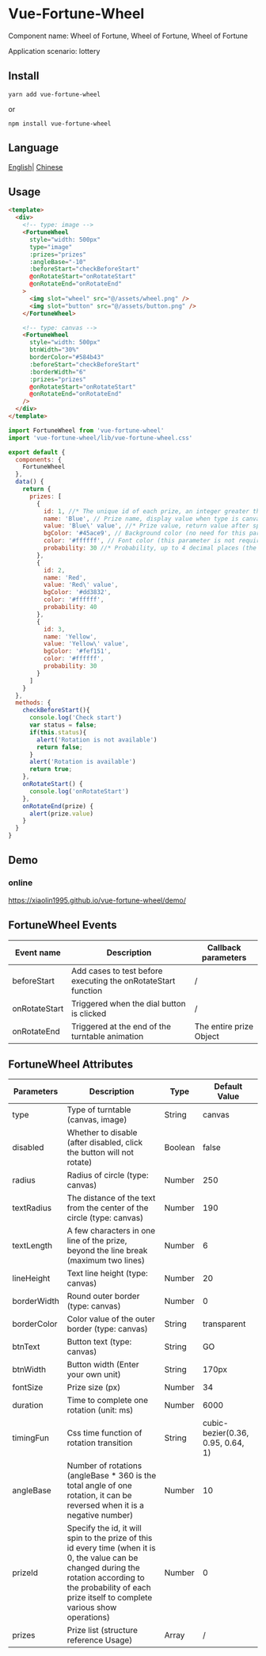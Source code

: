 
# Vue-Fortune-Wheel

Component name: Wheel of Fortune, Wheel of Fortune, Wheel of Fortune

Application scenario: lottery

## Install
```
yarn add vue-fortune-wheel
```
or
```
npm install vue-fortune-wheel
```
## Language

[English](./README.md)| [Chinese](./README_CN.md)

## Usage

```html
<template>
  <div>
    <!-- type: image -->
    <FortuneWheel
      style="width: 500px"
      type="image"
      :prizes="prizes"
      :angleBase="-10"
      :beforeStart="checkBeforeStart"
      @onRotateStart="onRotateStart"
      @onRotateEnd="onRotateEnd"
    >
      <img slot="wheel" src="@/assets/wheel.png" />
      <img slot="button" src="@/assets/button.png" />
    </FortuneWheel>

    <!-- type: canvas -->
    <FortuneWheel
      style="width: 500px"
      btnWidth="30%"
      borderColor="#584b43"
      :beforeStart="checkBeforeStart"
      :borderWidth="6"
      :prizes="prizes"
      @onRotateStart="onRotateStart"
      @onRotateEnd="onRotateEnd"
    />
  </div>
</template>
```

```js
import FortuneWheel from 'vue-fortune-wheel'
import 'vue-fortune-wheel/lib/vue-fortune-wheel.css'

export default {
  components: {
    FortuneWheel
  },
  data() {
    return {
      prizes: [
        {
          id: 1, //* The unique id of each prize, an integer greater than 0
          name: 'Blue', // Prize name, display value when type is canvas (this parameter is not needed when type is image)
          value: 'Blue\' value', //* Prize value, return value after spinning
          bgColor: '#45ace9', // Background color (no need for this parameter when type is image)
          color: '#ffffff', // Font color (this parameter is not required when type is image)
          probability: 30 //* Probability, up to 4 decimal places (the sum of the probabilities of all prizes must be 100)
        },
        {
          id: 2,
          name: 'Red',
          value: 'Red\' value',
          bgColor: '#dd3832',
          color: '#ffffff',
          probability: 40
        },
        {
          id: 3,
          name: 'Yellow',
          value: 'Yellow\' value',
          bgColor: '#fef151',
          color: '#ffffff',
          probability: 30
        }
      ]
    }
  },
  methods: {
    checkBeforeStart(){
      console.log('Check start')
      var status = false;
      if(this.status){
        alert('Rotation is not available')
        return false;
      }      
      alert('Rotation is available')
      return true;
    },
    onRotateStart() {
      console.log('onRotateStart')
    },
    onRotateEnd(prize) {
      alert(prize.value)
    }
  }
}
```

## Demo

### online
https://xiaolin1995.github.io/vue-fortune-wheel/demo/

## FortuneWheel Events
| Event name | Description | Callback parameters |
| ------ | ------ | ------ |
| beforeStart | Add cases to test before executing the onRotateStart function | / |
| onRotateStart | Triggered when the dial button is clicked | / |
| onRotateEnd | Triggered at the end of the turntable animation | The entire prize Object |

## FortuneWheel Attributes
| Parameters | Description | Type | Default Value |
| ------ | ------ | ------ | ----- |
| type | Type of turntable (canvas, image) | String | canvas |
| disabled | Whether to disable (after disabled, click the button will not rotate) | Boolean | false |
| radius | Radius of circle (type: canvas) | Number | 250 |
| textRadius | The distance of the text from the center of the circle (type: canvas) | Number | 190 |
| textLength | A few characters in one line of the prize, beyond the line break (maximum two lines)| Number | 6 |
| lineHeight | Text line height (type: canvas) | Number | 20 |
| borderWidth | Round outer border (type: canvas) | Number | 0 |
| borderColor | Color value of the outer border (type: canvas) | String | transparent |
| btnText | Button text (type: canvas) | String | GO |
| btnWidth | Button width (Enter your own unit) | String | 170px |
| fontSize | Prize size (px) | Number | 34 |
| duration | Time to complete one rotation (unit: ms) | Number | 6000 |
| timingFun | Css time function of rotation transition | String | cubic-bezier(0.36, 0.95, 0.64, 1) |
| angleBase | Number of rotations (angleBase * 360 is the total angle of one rotation, it can be reversed when it is a negative number) | Number | 10 |
| prizeId | Specify the id, it will spin to the prize of this id every time (when it is 0, the value can be changed during the rotation according to the probability of each prize itself to complete various show operations) | Number | 0 |
| prizes | Prize list (structure reference Usage) | Array | / |

